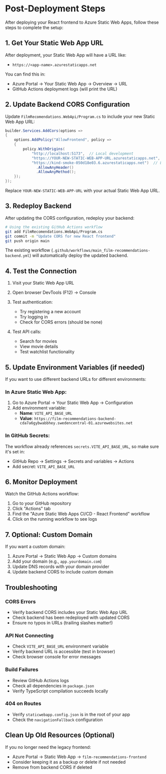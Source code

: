 # Post-Deployment Steps

After deploying your React frontend to Azure Static Web Apps, follow these steps to complete the setup:

## 1. Get Your Static Web App URL

After deployment, your Static Web App will have a URL like:
- `https://<app-name>.azurestaticapps.net`

You can find this in:
- Azure Portal → Your Static Web App → Overview → URL
- GitHub Actions deployment logs (will print the URL)

## 2. Update Backend CORS Configuration

Update `FilmRecomendations.WebApi/Program.cs` to include your new Static Web App URL:

```csharp
builder.Services.AddCors(options =>
{
    options.AddPolicy("AllowFrontend", policy =>
    {
        policy.WithOrigins(
            "http://localhost:5173",  // Local development
            "https://YOUR-NEW-STATIC-WEB-APP-URL.azurestaticapps.net",  // New React frontend
            "https://kind-smoke-050d18e03.6.azurestaticapps.net")  // Legacy frontend (if still needed)
              .AllowAnyHeader()
              .AllowAnyMethod();
    });
});
```

Replace `YOUR-NEW-STATIC-WEB-APP-URL` with your actual Static Web App URL.

## 3. Redeploy Backend

After updating the CORS configuration, redeploy your backend:

```bash
# Using the existing GitHub Actions workflow
git add FilmRecomendations.WebApi/Program.cs
git commit -m "Update CORS for new React frontend"
git push origin main
```

The existing workflow (`.github/workflows/main_film-recommendations-backend.yml`) will automatically deploy the updated backend.

## 4. Test the Connection

1. Visit your Static Web App URL
2. Open browser DevTools (F12) → Console
3. Test authentication:
   - Try registering a new account
   - Try logging in
   - Check for CORS errors (should be none)

4. Test API calls:
   - Search for movies
   - View movie details
   - Test watchlist functionality

## 5. Update Environment Variables (if needed)

If you want to use different backend URLs for different environments:

### In Azure Static Web App:
1. Go to Azure Portal → Your Static Web App → Configuration
2. Add environment variable:
   - **Name**: `VITE_API_BASE_URL`
   - **Value**: `https://film-recommendations-backend-cda7a6gybwabbhey.swedencentral-01.azurewebsites.net`

### In GitHub Secrets:
The workflow already references `secrets.VITE_API_BASE_URL`, so make sure it's set in:
- GitHub Repo → Settings → Secrets and variables → Actions
- Add secret: `VITE_API_BASE_URL`

## 6. Monitor Deployment

Watch the GitHub Actions workflow:
1. Go to your GitHub repository
2. Click "Actions" tab
3. Find the "Azure Static Web Apps CI/CD - React Frontend" workflow
4. Click on the running workflow to see logs

## 7. Optional: Custom Domain

If you want a custom domain:
1. Azure Portal → Static Web App → Custom domains
2. Add your domain (e.g., `app.yourdomain.com`)
3. Update DNS records with your domain provider
4. Update backend CORS to include custom domain

## Troubleshooting

### CORS Errors
- Verify backend CORS includes your Static Web App URL
- Check backend has been redeployed with updated CORS
- Ensure no typos in URLs (trailing slashes matter!)

### API Not Connecting
- Check `VITE_API_BASE_URL` environment variable
- Verify backend URL is accessible (test in browser)
- Check browser console for error messages

### Build Failures
- Review GitHub Actions logs
- Check all dependencies in `package.json`
- Verify TypeScript compilation succeeds locally

### 404 on Routes
- Verify `staticwebapp.config.json` is in the root of your app
- Check the `navigationFallback` configuration

## Clean Up Old Resources (Optional)

If you no longer need the legacy frontend:
- Azure Portal → Static Web App → `film-recommendations-frontend`
- Consider keeping it as a backup or delete if not needed
- Remove from backend CORS if deleted
